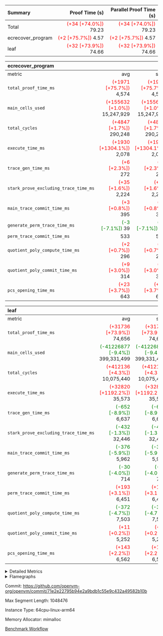 | Summary | Proof Time (s) | Parallel Proof Time (s) |
|:---|---:|---:|
| Total | <span style='color: red'>(+34 [+74.0%])</span> 79.23 | <span style='color: red'>(+34 [+74.0%])</span> 79.23 |
| ecrecover_program | <span style='color: red'>(+2 [+75.7%])</span> 4.57 | <span style='color: red'>(+2 [+75.7%])</span> 4.57 |
| leaf | <span style='color: red'>(+32 [+73.9%])</span> 74.66 | <span style='color: red'>(+32 [+73.9%])</span> 74.66 |


| ecrecover_program |||||
|:---|---:|---:|---:|---:|
|metric|avg|sum|max|min|
| `total_proof_time_ms ` | <span style='color: red'>(+1971 [+75.7%])</span> 4,574 | <span style='color: red'>(+1971 [+75.7%])</span> 4,574 | <span style='color: red'>(+1971 [+75.7%])</span> 4,574 | <span style='color: red'>(+1971 [+75.7%])</span> 4,574 |
| `main_cells_used     ` | <span style='color: red'>(+155632 [+1.0%])</span> 15,247,929 | <span style='color: red'>(+155632 [+1.0%])</span> 15,247,929 | <span style='color: red'>(+155632 [+1.0%])</span> 15,247,929 | <span style='color: red'>(+155632 [+1.0%])</span> 15,247,929 |
| `total_cycles        ` | <span style='color: red'>(+4847 [+1.7%])</span> 290,248 | <span style='color: red'>(+4847 [+1.7%])</span> 290,248 | <span style='color: red'>(+4847 [+1.7%])</span> 290,248 | <span style='color: red'>(+4847 [+1.7%])</span> 290,248 |
| `execute_time_ms     ` | <span style='color: red'>(+1930 [+1304.1%])</span> 2,078 | <span style='color: red'>(+1930 [+1304.1%])</span> 2,078 | <span style='color: red'>(+1930 [+1304.1%])</span> 2,078 | <span style='color: red'>(+1930 [+1304.1%])</span> 2,078 |
| `trace_gen_time_ms   ` | <span style='color: red'>(+6 [+2.3%])</span> 272 | <span style='color: red'>(+6 [+2.3%])</span> 272 | <span style='color: red'>(+6 [+2.3%])</span> 272 | <span style='color: red'>(+6 [+2.3%])</span> 272 |
| `stark_prove_excluding_trace_time_ms` | <span style='color: red'>(+35 [+1.6%])</span> 2,224 | <span style='color: red'>(+35 [+1.6%])</span> 2,224 | <span style='color: red'>(+35 [+1.6%])</span> 2,224 | <span style='color: red'>(+35 [+1.6%])</span> 2,224 |
| `main_trace_commit_time_ms` | <span style='color: red'>(+3 [+0.8%])</span> 395 | <span style='color: red'>(+3 [+0.8%])</span> 395 | <span style='color: red'>(+3 [+0.8%])</span> 395 | <span style='color: red'>(+3 [+0.8%])</span> 395 |
| `generate_perm_trace_time_ms` | <span style='color: green'>(-3 [-7.1%])</span> 39 | <span style='color: green'>(-3 [-7.1%])</span> 39 | <span style='color: green'>(-3 [-7.1%])</span> 39 | <span style='color: green'>(-3 [-7.1%])</span> 39 |
| `perm_trace_commit_time_ms` |  533 |  533 |  533 |  533 |
| `quotient_poly_compute_time_ms` | <span style='color: red'>(+2 [+0.7%])</span> 296 | <span style='color: red'>(+2 [+0.7%])</span> 296 | <span style='color: red'>(+2 [+0.7%])</span> 296 | <span style='color: red'>(+2 [+0.7%])</span> 296 |
| `quotient_poly_commit_time_ms` | <span style='color: red'>(+9 [+3.0%])</span> 314 | <span style='color: red'>(+9 [+3.0%])</span> 314 | <span style='color: red'>(+9 [+3.0%])</span> 314 | <span style='color: red'>(+9 [+3.0%])</span> 314 |
| `pcs_opening_time_ms ` | <span style='color: red'>(+23 [+3.7%])</span> 643 | <span style='color: red'>(+23 [+3.7%])</span> 643 | <span style='color: red'>(+23 [+3.7%])</span> 643 | <span style='color: red'>(+23 [+3.7%])</span> 643 |

| leaf |||||
|:---|---:|---:|---:|---:|
|metric|avg|sum|max|min|
| `total_proof_time_ms ` | <span style='color: red'>(+31736 [+73.9%])</span> 74,656 | <span style='color: red'>(+31736 [+73.9%])</span> 74,656 | <span style='color: red'>(+31736 [+73.9%])</span> 74,656 | <span style='color: red'>(+31736 [+73.9%])</span> 74,656 |
| `main_cells_used     ` | <span style='color: green'>(-41226877 [-9.4%])</span> 399,331,499 | <span style='color: green'>(-41226877 [-9.4%])</span> 399,331,499 | <span style='color: green'>(-41226877 [-9.4%])</span> 399,331,499 | <span style='color: green'>(-41226877 [-9.4%])</span> 399,331,499 |
| `total_cycles        ` | <span style='color: red'>(+412136 [+4.3%])</span> 10,075,440 | <span style='color: red'>(+412136 [+4.3%])</span> 10,075,440 | <span style='color: red'>(+412136 [+4.3%])</span> 10,075,440 | <span style='color: red'>(+412136 [+4.3%])</span> 10,075,440 |
| `execute_time_ms     ` | <span style='color: red'>(+32820 [+1192.2%])</span> 35,573 | <span style='color: red'>(+32820 [+1192.2%])</span> 35,573 | <span style='color: red'>(+32820 [+1192.2%])</span> 35,573 | <span style='color: red'>(+32820 [+1192.2%])</span> 35,573 |
| `trace_gen_time_ms   ` | <span style='color: green'>(-652 [-8.9%])</span> 6,637 | <span style='color: green'>(-652 [-8.9%])</span> 6,637 | <span style='color: green'>(-652 [-8.9%])</span> 6,637 | <span style='color: green'>(-652 [-8.9%])</span> 6,637 |
| `stark_prove_excluding_trace_time_ms` | <span style='color: green'>(-432 [-1.3%])</span> 32,446 | <span style='color: green'>(-432 [-1.3%])</span> 32,446 | <span style='color: green'>(-432 [-1.3%])</span> 32,446 | <span style='color: green'>(-432 [-1.3%])</span> 32,446 |
| `main_trace_commit_time_ms` | <span style='color: green'>(-376 [-5.9%])</span> 5,962 | <span style='color: green'>(-376 [-5.9%])</span> 5,962 | <span style='color: green'>(-376 [-5.9%])</span> 5,962 | <span style='color: green'>(-376 [-5.9%])</span> 5,962 |
| `generate_perm_trace_time_ms` | <span style='color: green'>(-30 [-4.0%])</span> 714 | <span style='color: green'>(-30 [-4.0%])</span> 714 | <span style='color: green'>(-30 [-4.0%])</span> 714 | <span style='color: green'>(-30 [-4.0%])</span> 714 |
| `perm_trace_commit_time_ms` | <span style='color: red'>(+193 [+3.1%])</span> 6,451 | <span style='color: red'>(+193 [+3.1%])</span> 6,451 | <span style='color: red'>(+193 [+3.1%])</span> 6,451 | <span style='color: red'>(+193 [+3.1%])</span> 6,451 |
| `quotient_poly_compute_time_ms` | <span style='color: green'>(-372 [-4.7%])</span> 7,503 | <span style='color: green'>(-372 [-4.7%])</span> 7,503 | <span style='color: green'>(-372 [-4.7%])</span> 7,503 | <span style='color: green'>(-372 [-4.7%])</span> 7,503 |
| `quotient_poly_commit_time_ms` | <span style='color: red'>(+11 [+0.2%])</span> 5,252 | <span style='color: red'>(+11 [+0.2%])</span> 5,252 | <span style='color: red'>(+11 [+0.2%])</span> 5,252 | <span style='color: red'>(+11 [+0.2%])</span> 5,252 |
| `pcs_opening_time_ms ` | <span style='color: red'>(+143 [+2.2%])</span> 6,562 | <span style='color: red'>(+143 [+2.2%])</span> 6,562 | <span style='color: red'>(+143 [+2.2%])</span> 6,562 | <span style='color: red'>(+143 [+2.2%])</span> 6,562 |



<details>
<summary>Detailed Metrics</summary>

| group | num_segments | keygen_time_ms | commit_exe_time_ms |
| --- | --- | --- | --- |
| ecrecover_program | 1 | 1,155 | 12 | 

| group | air_name | quotient_deg | interactions | constraints |
| --- | --- | --- | --- | --- |
| ecrecover_program | AccessAdapterAir<16> | 2 | 5 | 14 | 
| ecrecover_program | AccessAdapterAir<2> | 2 | 5 | 14 | 
| ecrecover_program | AccessAdapterAir<32> | 2 | 5 | 14 | 
| ecrecover_program | AccessAdapterAir<4> | 2 | 5 | 14 | 
| ecrecover_program | AccessAdapterAir<64> | 2 | 5 | 14 | 
| ecrecover_program | AccessAdapterAir<8> | 2 | 5 | 14 | 
| ecrecover_program | BitwiseOperationLookupAir<8> | 2 | 2 | 4 | 
| ecrecover_program | KeccakVmAir | 2 | 321 | 4,571 | 
| ecrecover_program | MemoryMerkleAir<8> | 2 | 4 | 40 | 
| ecrecover_program | PersistentBoundaryAir<8> | 2 | 3 | 6 | 
| ecrecover_program | PhantomAir | 2 | 3 | 5 | 
| ecrecover_program | Poseidon2PeripheryAir<BabyBearParameters>, 1> | 2 | 1 | 286 | 
| ecrecover_program | ProgramAir | 1 | 1 | 4 | 
| ecrecover_program | RangeTupleCheckerAir<2> | 1 | 1 | 4 | 
| ecrecover_program | VariableRangeCheckerAir | 1 | 1 | 4 | 
| ecrecover_program | VmAirWrapper<Rv32BaseAluAdapterAir, BaseAluCoreAir<4, 8> | 2 | 19 | 43 | 
| ecrecover_program | VmAirWrapper<Rv32BaseAluAdapterAir, LessThanCoreAir<4, 8> | 2 | 17 | 39 | 
| ecrecover_program | VmAirWrapper<Rv32BaseAluAdapterAir, ShiftCoreAir<4, 8> | 2 | 23 | 90 | 
| ecrecover_program | VmAirWrapper<Rv32BranchAdapterAir, BranchEqualCoreAir<4> | 2 | 11 | 25 | 
| ecrecover_program | VmAirWrapper<Rv32BranchAdapterAir, BranchLessThanCoreAir<4, 8> | 2 | 13 | 41 | 
| ecrecover_program | VmAirWrapper<Rv32CondRdWriteAdapterAir, Rv32JalLuiCoreAir> | 2 | 10 | 22 | 
| ecrecover_program | VmAirWrapper<Rv32HintStoreAdapterAir, Rv32HintStoreCoreAir> | 2 | 15 | 17 | 
| ecrecover_program | VmAirWrapper<Rv32IsEqualModAdapterAir<2, 1, 32, 32>, ModularIsEqualCoreAir<32, 4, 8> | 2 | 25 | 223 | 
| ecrecover_program | VmAirWrapper<Rv32JalrAdapterAir, Rv32JalrCoreAir> | 2 | 16 | 20 | 
| ecrecover_program | VmAirWrapper<Rv32LoadStoreAdapterAir, LoadSignExtendCoreAir<4, 8> | 2 | 18 | 33 | 
| ecrecover_program | VmAirWrapper<Rv32LoadStoreAdapterAir, LoadStoreCoreAir<4> | 2 | 17 | 38 | 
| ecrecover_program | VmAirWrapper<Rv32MultAdapterAir, DivRemCoreAir<4, 8> | 2 | 25 | 88 | 
| ecrecover_program | VmAirWrapper<Rv32MultAdapterAir, MulHCoreAir<4, 8> | 2 | 24 | 38 | 
| ecrecover_program | VmAirWrapper<Rv32MultAdapterAir, MultiplicationCoreAir<4, 8> | 2 | 19 | 26 | 
| ecrecover_program | VmAirWrapper<Rv32RdWriteAdapterAir, Rv32AuipcCoreAir> | 2 | 11 | 15 | 
| ecrecover_program | VmAirWrapper<Rv32VecHeapAdapterAir<1, 2, 2, 32, 32>, EcDoubleCoreAir> | 2 | 411 | 513 | 
| ecrecover_program | VmAirWrapper<Rv32VecHeapAdapterAir<2, 1, 1, 32, 32>, ModularAddSubCoreAir> | 2 | 94 | 126 | 
| ecrecover_program | VmAirWrapper<Rv32VecHeapAdapterAir<2, 1, 1, 32, 32>, ModularMulDivCoreAir> | 2 | 156 | 188 | 
| ecrecover_program | VmAirWrapper<Rv32VecHeapAdapterAir<2, 2, 2, 32, 32>, FieldExpressionCoreAir> | 2 | 422 | 456 | 
| ecrecover_program | VmConnectorAir | 2 | 3 | 9 | 
| leaf | AccessAdapterAir<2> | 4 | 5 | 12 | 
| leaf | AccessAdapterAir<4> | 4 | 5 | 12 | 
| leaf | AccessAdapterAir<8> | 4 | 5 | 12 | 
| leaf | FriReducedOpeningAir | 4 | 35 | 59 | 
| leaf | NativePoseidon2Air<BabyBearParameters>, 1> | 4 | 31 | 302 | 
| leaf | PhantomAir | 4 | 3 | 4 | 
| leaf | ProgramAir | 1 | 1 | 4 | 
| leaf | VariableRangeCheckerAir | 1 | 1 | 4 | 
| leaf | VmAirWrapper<BranchNativeAdapterAir, BranchEqualCoreAir<1> | 2 | 11 | 23 | 
| leaf | VmAirWrapper<JalNativeAdapterAir, JalCoreAir> | 4 | 7 | 6 | 
| leaf | VmAirWrapper<NativeAdapterAir<2, 0>, PublicValuesCoreAir> | 4 | 11 | 23 | 
| leaf | VmAirWrapper<NativeAdapterAir<2, 1>, FieldArithmeticCoreAir> | 4 | 15 | 23 | 
| leaf | VmAirWrapper<NativeLoadStoreAdapterAir<1>, NativeLoadStoreCoreAir<1> | 4 | 15 | 24 | 
| leaf | VmAirWrapper<NativeVectorizedAdapterAir<4>, FieldExtensionCoreAir> | 4 | 15 | 23 | 
| leaf | VmConnectorAir | 4 | 3 | 8 | 
| leaf | VolatileBoundaryAir | 4 | 4 | 16 | 

| group | air_name | dsl_ir | idx | opcode | cells_used |
| --- | --- | --- | --- | --- | --- |
| leaf | <BranchNativeAdapterAir,BranchEqualCoreAir<1>> | AssertEqE | 0 | BNE | 7,268 | 
| leaf | <BranchNativeAdapterAir,BranchEqualCoreAir<1>> | AssertEqEI | 0 | BNE | 92 | 
| leaf | <BranchNativeAdapterAir,BranchEqualCoreAir<1>> | AssertEqF | 0 | BNE | 240,488 | 
| leaf | <BranchNativeAdapterAir,BranchEqualCoreAir<1>> | AssertEqV | 0 | BNE | 28,014 | 
| leaf | <BranchNativeAdapterAir,BranchEqualCoreAir<1>> | AssertEqVI | 0 | BNE | 9,844 | 
| leaf | <BranchNativeAdapterAir,BranchEqualCoreAir<1>> | AssertNeVI | 0 | BEQ | 23 | 
| leaf | <BranchNativeAdapterAir,BranchEqualCoreAir<1>> | For | 0 | BNE | 14,487,332 | 
| leaf | <BranchNativeAdapterAir,BranchEqualCoreAir<1>> | IfEq | 0 | BNE | 12,962,984 | 
| leaf | <BranchNativeAdapterAir,BranchEqualCoreAir<1>> | IfEqI | 0 | BNE | 2,492,372 | 
| leaf | <BranchNativeAdapterAir,BranchEqualCoreAir<1>> | IfNe | 0 | BEQ | 398,291 | 
| leaf | <BranchNativeAdapterAir,BranchEqualCoreAir<1>> | IfNeI | 0 | BEQ | 22,632 | 
| leaf | <BranchNativeAdapterAir,BranchEqualCoreAir<1>> | ZipFor | 0 | BNE | 20,051,285 | 
| leaf | <JalNativeAdapterAir,JalCoreAir> |  | 0 | JAL | 10 | 
| leaf | <JalNativeAdapterAir,JalCoreAir> | For | 0 | JAL | 185,020 | 
| leaf | <JalNativeAdapterAir,JalCoreAir> | IfEqI | 0 | JAL | 473,050 | 
| leaf | <JalNativeAdapterAir,JalCoreAir> | IfNe | 0 | JAL | 30 | 
| leaf | <JalNativeAdapterAir,JalCoreAir> | ZipFor | 0 | JAL | 380,700 | 
| leaf | <NativeAdapterAir<2, 0>,PublicValuesCoreAir> | Publish | 0 | PUBLISH | 828 | 
| leaf | <NativeAdapterAir<2, 1>,FieldArithmeticCoreAir> | AddEFI | 0 | ADD | 239,640 | 
| leaf | <NativeAdapterAir<2, 1>,FieldArithmeticCoreAir> | AddEI | 0 | ADD | 5,539,200 | 
| leaf | <NativeAdapterAir<2, 1>,FieldArithmeticCoreAir> | AddF | 0 | ADD | 39,990 | 
| leaf | <NativeAdapterAir<2, 1>,FieldArithmeticCoreAir> | AddFI | 0 | ADD | 2,556,330 | 
| leaf | <NativeAdapterAir<2, 1>,FieldArithmeticCoreAir> | AddV | 0 | ADD | 2,742,840 | 
| leaf | <NativeAdapterAir<2, 1>,FieldArithmeticCoreAir> | AddVI | 0 | ADD | 24,844,320 | 
| leaf | <NativeAdapterAir<2, 1>,FieldArithmeticCoreAir> | Alloc | 0 | ADD | 1,861,230 | 
| leaf | <NativeAdapterAir<2, 1>,FieldArithmeticCoreAir> | Alloc | 0 | MUL | 1,101,030 | 
| leaf | <NativeAdapterAir<2, 1>,FieldArithmeticCoreAir> | CastFV | 0 | ADD | 30 | 
| leaf | <NativeAdapterAir<2, 1>,FieldArithmeticCoreAir> | DivFIN | 0 | DIV | 7,410 | 
| leaf | <NativeAdapterAir<2, 1>,FieldArithmeticCoreAir> | For | 0 | ADD | 18,341,460 | 
| leaf | <NativeAdapterAir<2, 1>,FieldArithmeticCoreAir> | LoadE | 0 | ADD | 497,700 | 
| leaf | <NativeAdapterAir<2, 1>,FieldArithmeticCoreAir> | LoadE | 0 | MUL | 497,700 | 
| leaf | <NativeAdapterAir<2, 1>,FieldArithmeticCoreAir> | LoadF | 0 | ADD | 615,960 | 
| leaf | <NativeAdapterAir<2, 1>,FieldArithmeticCoreAir> | LoadF | 0 | MUL | 416,010 | 
| leaf | <NativeAdapterAir<2, 1>,FieldArithmeticCoreAir> | LoadHeapPtr | 0 | ADD | 30 | 
| leaf | <NativeAdapterAir<2, 1>,FieldArithmeticCoreAir> | LoadV | 0 | ADD | 2,230,830 | 
| leaf | <NativeAdapterAir<2, 1>,FieldArithmeticCoreAir> | LoadV | 0 | MUL | 1,913,820 | 
| leaf | <NativeAdapterAir<2, 1>,FieldArithmeticCoreAir> | MulEF | 0 | MUL | 120,960 | 
| leaf | <NativeAdapterAir<2, 1>,FieldArithmeticCoreAir> | MulEFI | 0 | MUL | 1,359,120 | 
| leaf | <NativeAdapterAir<2, 1>,FieldArithmeticCoreAir> | MulF | 0 | MUL | 4,939,350 | 
| leaf | <NativeAdapterAir<2, 1>,FieldArithmeticCoreAir> | MulFI | 0 | MUL | 41,100 | 
| leaf | <NativeAdapterAir<2, 1>,FieldArithmeticCoreAir> | MulVI | 0 | MUL | 1,418,100 | 
| leaf | <NativeAdapterAir<2, 1>,FieldArithmeticCoreAir> | NegE | 0 | MUL | 19,920 | 
| leaf | <NativeAdapterAir<2, 1>,FieldArithmeticCoreAir> | StoreE | 0 | ADD | 401,940 | 
| leaf | <NativeAdapterAir<2, 1>,FieldArithmeticCoreAir> | StoreE | 0 | MUL | 401,940 | 
| leaf | <NativeAdapterAir<2, 1>,FieldArithmeticCoreAir> | StoreF | 0 | ADD | 235,260 | 
| leaf | <NativeAdapterAir<2, 1>,FieldArithmeticCoreAir> | StoreF | 0 | MUL | 30,120 | 
| leaf | <NativeAdapterAir<2, 1>,FieldArithmeticCoreAir> | StoreHeapPtr | 0 | ADD | 30 | 
| leaf | <NativeAdapterAir<2, 1>,FieldArithmeticCoreAir> | StoreV | 0 | ADD | 1,067,670 | 
| leaf | <NativeAdapterAir<2, 1>,FieldArithmeticCoreAir> | StoreV | 0 | MUL | 861,270 | 
| leaf | <NativeAdapterAir<2, 1>,FieldArithmeticCoreAir> | SubEF | 0 | SUB | 291,360 | 
| leaf | <NativeAdapterAir<2, 1>,FieldArithmeticCoreAir> | SubEFI | 0 | ADD | 357,600 | 
| leaf | <NativeAdapterAir<2, 1>,FieldArithmeticCoreAir> | SubEI | 0 | ADD | 25,200 | 
| leaf | <NativeAdapterAir<2, 1>,FieldArithmeticCoreAir> | SubFI | 0 | SUB | 39,990 | 
| leaf | <NativeAdapterAir<2, 1>,FieldArithmeticCoreAir> | SubV | 0 | SUB | 643,710 | 
| leaf | <NativeAdapterAir<2, 1>,FieldArithmeticCoreAir> | SubVI | 0 | SUB | 29,130 | 
| leaf | <NativeAdapterAir<2, 1>,FieldArithmeticCoreAir> | SubVIN | 0 | SUB | 23,940 | 
| leaf | <NativeAdapterAir<2, 1>,FieldArithmeticCoreAir> | UnsafeCastVF | 0 | ADD | 1,110 | 
| leaf | <NativeAdapterAir<2, 1>,FieldArithmeticCoreAir> | ZipFor | 0 | ADD | 27,663,360 | 
| leaf | <NativeLoadStoreAdapterAir<1>,NativeLoadStoreCoreAir<1>> |  | 0 | STOREW | 31 | 
| leaf | <NativeLoadStoreAdapterAir<1>,NativeLoadStoreCoreAir<1>> | AddEFFI | 0 | LOADW | 6,386 | 
| leaf | <NativeLoadStoreAdapterAir<1>,NativeLoadStoreCoreAir<1>> | AddEFFI | 0 | STOREW | 19,158 | 
| leaf | <NativeLoadStoreAdapterAir<1>,NativeLoadStoreCoreAir<1>> | Alloc | 0 | LOADW | 1,923,271 | 
| leaf | <NativeLoadStoreAdapterAir<1>,NativeLoadStoreCoreAir<1>> | DivEIN | 0 | STOREW | 13,020 | 
| leaf | <NativeLoadStoreAdapterAir<1>,NativeLoadStoreCoreAir<1>> | For | 0 | LOADW | 472,502 | 
| leaf | <NativeLoadStoreAdapterAir<1>,NativeLoadStoreCoreAir<1>> | For | 0 | STOREW | 101,060 | 
| leaf | <NativeLoadStoreAdapterAir<1>,NativeLoadStoreCoreAir<1>> | ImmE | 0 | STOREW | 948,724 | 
| leaf | <NativeLoadStoreAdapterAir<1>,NativeLoadStoreCoreAir<1>> | ImmF | 0 | STOREW | 1,866,665 | 
| leaf | <NativeLoadStoreAdapterAir<1>,NativeLoadStoreCoreAir<1>> | ImmV | 0 | STOREW | 648,241 | 
| leaf | <NativeLoadStoreAdapterAir<1>,NativeLoadStoreCoreAir<1>> | LoadE | 0 | LOADW | 6,505,164 | 
| leaf | <NativeLoadStoreAdapterAir<1>,NativeLoadStoreCoreAir<1>> | LoadF | 0 | LOADW | 17,515,000 | 
| leaf | <NativeLoadStoreAdapterAir<1>,NativeLoadStoreCoreAir<1>> | LoadV | 0 | LOADW | 11,922,321 | 
| leaf | <NativeLoadStoreAdapterAir<1>,NativeLoadStoreCoreAir<1>> | MulEI | 0 | STOREW | 1,339,820 | 
| leaf | <NativeLoadStoreAdapterAir<1>,NativeLoadStoreCoreAir<1>> | StoreE | 0 | STOREW | 2,506,412 | 
| leaf | <NativeLoadStoreAdapterAir<1>,NativeLoadStoreCoreAir<1>> | StoreF | 0 | STOREW | 17,313,903 | 
| leaf | <NativeLoadStoreAdapterAir<1>,NativeLoadStoreCoreAir<1>> | StoreHintWord | 0 | SHINTW | 23,235,988 | 
| leaf | <NativeLoadStoreAdapterAir<1>,NativeLoadStoreCoreAir<1>> | StoreV | 0 | STOREW | 2,624,522 | 
| leaf | <NativeLoadStoreAdapterAir<1>,NativeLoadStoreCoreAir<1>> | SubEF | 0 | LOADW | 903,216 | 
| leaf | <NativeLoadStoreAdapterAir<1>,NativeLoadStoreCoreAir<1>> | ZipFor | 0 | LOADW | 1,523,929 | 
| leaf | <NativeVectorizedAdapterAir<4>,FieldExtensionCoreAir> | AddE | 0 | FE4ADD | 3,681,480 | 
| leaf | <NativeVectorizedAdapterAir<4>,FieldExtensionCoreAir> | DivE | 0 | BBE4DIV | 419,600 | 
| leaf | <NativeVectorizedAdapterAir<4>,FieldExtensionCoreAir> | DivEIN | 0 | BBE4DIV | 4,200 | 
| leaf | <NativeVectorizedAdapterAir<4>,FieldExtensionCoreAir> | MulE | 0 | BBE4MUL | 2,385,880 | 
| leaf | <NativeVectorizedAdapterAir<4>,FieldExtensionCoreAir> | MulEI | 0 | BBE4MUL | 432,200 | 
| leaf | <NativeVectorizedAdapterAir<4>,FieldExtensionCoreAir> | SubE | 0 | FE4SUB | 813,960 | 
| leaf | Arc<BabyBearParameters>, 1> | Poseidon2CompressBabyBear | 0 | COMP_POS2 | 5,879,460 | 
| leaf | Arc<BabyBearParameters>, 1> | Poseidon2PermuteBabyBear | 0 | PERM_POS2 | 22,500,984 | 
| leaf | FriReducedOpeningAir | FriReducedOpening | 0 | FRI_REDUCED_OPENING | 63,705,600 | 
| leaf | PhantomAir | CT-ExtractPublicValuesCommit | 0 | PHANTOM | 12 | 
| leaf | PhantomAir | CT-InitializePcsConst | 0 | PHANTOM | 12 | 
| leaf | PhantomAir | CT-ReadProofsFromInput | 0 | PHANTOM | 12 | 
| leaf | PhantomAir | CT-VerifyProofs | 0 | PHANTOM | 12 | 
| leaf | PhantomAir | CT-compute-reduced-opening | 0 | PHANTOM | 4,032 | 
| leaf | PhantomAir | CT-exp-reverse-bits-len | 0 | PHANTOM | 75,600 | 
| leaf | PhantomAir | CT-poseidon2-hash | 0 | PHANTOM | 29,736 | 
| leaf | PhantomAir | CT-poseidon2-hash-ext | 0 | PHANTOM | 9,576 | 
| leaf | PhantomAir | CT-poseidon2-hash-setup | 0 | PHANTOM | 6,043,968 | 
| leaf | PhantomAir | CT-single-reduced-opening-eval | 0 | PHANTOM | 115,416 | 
| leaf | PhantomAir | CT-stage-c-build-rounds | 0 | PHANTOM | 12 | 
| leaf | PhantomAir | CT-stage-d-verifier-verify | 0 | PHANTOM | 12 | 
| leaf | PhantomAir | CT-stage-d-verify-pcs | 0 | PHANTOM | 12 | 
| leaf | PhantomAir | CT-stage-e-verify-constraints | 0 | PHANTOM | 12 | 
| leaf | PhantomAir | CT-verify-batch | 0 | PHANTOM | 4,032 | 
| leaf | PhantomAir | CT-verify-batch-ext | 0 | PHANTOM | 9,576 | 
| leaf | PhantomAir | CT-verify-batch-reduce-fast | 0 | PHANTOM | 39,312 | 
| leaf | PhantomAir | CT-verify-batch-reduce-fast-setup | 0 | PHANTOM | 39,312 | 
| leaf | PhantomAir | CT-verify-query | 0 | PHANTOM | 504 | 
| leaf | PhantomAir | HintBitsF | 0 | PHANTOM | 258 | 
| leaf | PhantomAir | HintInputVec | 0 | PHANTOM | 152,040 | 

| group | air_name | dsl_ir | opcode | segment | cells_used |
| --- | --- | --- | --- | --- | --- |
| ecrecover_program | <Rv32BaseAluAdapterAir,BaseAluCoreAir<4, 8>> |  | ADD | 0 | 2,645,532 | 
| ecrecover_program | <Rv32BaseAluAdapterAir,BaseAluCoreAir<4, 8>> |  | AND | 0 | 559,512 | 
| ecrecover_program | <Rv32BaseAluAdapterAir,BaseAluCoreAir<4, 8>> |  | OR | 0 | 250,740 | 
| ecrecover_program | <Rv32BaseAluAdapterAir,BaseAluCoreAir<4, 8>> |  | SUB | 0 | 318,600 | 
| ecrecover_program | <Rv32BaseAluAdapterAir,BaseAluCoreAir<4, 8>> |  | XOR | 0 | 900 | 
| ecrecover_program | <Rv32BaseAluAdapterAir,LessThanCoreAir<4, 8>> |  | SLTU | 0 | 74,407 | 
| ecrecover_program | <Rv32BaseAluAdapterAir,ShiftCoreAir<4, 8>> |  | SLL | 0 | 228,536 | 
| ecrecover_program | <Rv32BaseAluAdapterAir,ShiftCoreAir<4, 8>> |  | SRL | 0 | 238,023 | 
| ecrecover_program | <Rv32BranchAdapterAir,BranchEqualCoreAir<4>> |  | BEQ | 0 | 275,912 | 
| ecrecover_program | <Rv32BranchAdapterAir,BranchEqualCoreAir<4>> |  | BNE | 0 | 124,202 | 
| ecrecover_program | <Rv32BranchAdapterAir,BranchLessThanCoreAir<4, 8>> |  | BGEU | 0 | 29,600 | 
| ecrecover_program | <Rv32BranchAdapterAir,BranchLessThanCoreAir<4, 8>> |  | BLT | 0 | 384 | 
| ecrecover_program | <Rv32BranchAdapterAir,BranchLessThanCoreAir<4, 8>> |  | BLTU | 0 | 719,648 | 
| ecrecover_program | <Rv32CondRdWriteAdapterAir,Rv32JalLuiCoreAir> |  | JAL | 0 | 22,734 | 
| ecrecover_program | <Rv32CondRdWriteAdapterAir,Rv32JalLuiCoreAir> |  | LUI | 0 | 50,292 | 
| ecrecover_program | <Rv32HintStoreAdapterAir,Rv32HintStoreCoreAir> |  | HINT_STOREW | 0 | 5,564 | 
| ecrecover_program | <Rv32IsEqualModAdapterAir<2, 1, 32, 32>,ModularIsEqualCoreAir<32, 4, 8>> |  | IS_EQ | 0 | 531,698 | 
| ecrecover_program | <Rv32IsEqualModAdapterAir<2, 1, 32, 32>,ModularIsEqualCoreAir<32, 4, 8>> |  | SETUP_ISEQ | 0 | 332 | 
| ecrecover_program | <Rv32JalrAdapterAir,Rv32JalrCoreAir> |  | JALR | 0 | 186,060 | 
| ecrecover_program | <Rv32LoadStoreAdapterAir,LoadSignExtendCoreAir<4, 8>> |  | LOADB | 0 | 132,300 | 
| ecrecover_program | <Rv32LoadStoreAdapterAir,LoadStoreCoreAir<4>> |  | LOADBU | 0 | 98,000 | 
| ecrecover_program | <Rv32LoadStoreAdapterAir,LoadStoreCoreAir<4>> |  | LOADW | 0 | 553,840 | 
| ecrecover_program | <Rv32LoadStoreAdapterAir,LoadStoreCoreAir<4>> |  | STOREB | 0 | 1,037,520 | 
| ecrecover_program | <Rv32LoadStoreAdapterAir,LoadStoreCoreAir<4>> |  | STOREW | 0 | 2,702,880 | 
| ecrecover_program | <Rv32MultAdapterAir,DivRemCoreAir<4, 8>> |  | DIVU | 0 | 285 | 
| ecrecover_program | <Rv32MultAdapterAir,MulHCoreAir<4, 8>> |  | MULHU | 0 | 195 | 
| ecrecover_program | <Rv32MultAdapterAir,MultiplicationCoreAir<4, 8>> |  | MUL | 0 | 79,329 | 
| ecrecover_program | <Rv32RdWriteAdapterAir,Rv32AuipcCoreAir> |  | AUIPC | 0 | 71,022 | 
| ecrecover_program | <Rv32VecHeapAdapterAir<1, 2, 2, 32, 32>,EcDoubleCoreAir> |  | EcDouble | 0 | 690,153 | 
| ecrecover_program | <Rv32VecHeapAdapterAir<2, 1, 1, 32, 32>,ModularAddSubCoreAir> |  | ModularAddSub | 0 | 2,388 | 
| ecrecover_program | <Rv32VecHeapAdapterAir<2, 1, 1, 32, 32>,ModularMulDivCoreAir> |  | ModularMulDiv | 0 | 8,352 | 
| ecrecover_program | <Rv32VecHeapAdapterAir<2, 2, 2, 32, 32>,FieldExpressionCoreAir> |  | EcAddNe | 0 | 449,394 | 
| ecrecover_program | KeccakVmAir |  | KECCAK256 | 0 | 379,680 | 
| ecrecover_program | PhantomAir |  | PHANTOM | 0 | 270 | 

| group | air_name | idx | rows | prep_cols | perm_cols | main_cols | cells |
| --- | --- | --- | --- | --- | --- | --- | --- |
| leaf | AccessAdapterAir<2> | 0 | 2,097,152 |  | 16 | 11 | 56,623,104 | 
| leaf | AccessAdapterAir<4> | 0 | 1,048,576 |  | 16 | 13 | 30,408,704 | 
| leaf | AccessAdapterAir<8> | 0 | 262,144 |  | 16 | 17 | 8,650,752 | 
| leaf | FriReducedOpeningAir | 0 | 1,048,576 |  | 76 | 64 | 146,800,640 | 
| leaf | NativePoseidon2Air<BabyBearParameters>, 1> | 0 | 131,072 |  | 36 | 348 | 50,331,648 | 
| leaf | PhantomAir | 0 | 2,097,152 |  | 8 | 6 | 29,360,128 | 
| leaf | ProgramAir | 0 | 1,048,576 |  | 8 | 10 | 18,874,368 | 
| leaf | VariableRangeCheckerAir | 0 | 262,144 | 2 | 8 | 1 | 2,359,296 | 
| leaf | VmAirWrapper<BranchNativeAdapterAir, BranchEqualCoreAir<1> | 0 | 4,194,304 |  | 28 | 23 | 213,909,504 | 
| leaf | VmAirWrapper<JalNativeAdapterAir, JalCoreAir> | 0 | 131,072 |  | 12 | 10 | 2,883,584 | 
| leaf | VmAirWrapper<NativeAdapterAir<2, 0>, PublicValuesCoreAir> | 0 | 64 |  | 16 | 23 | 2,496 | 
| leaf | VmAirWrapper<NativeAdapterAir<2, 1>, FieldArithmeticCoreAir> | 0 | 4,194,304 |  | 20 | 30 | 209,715,200 | 
| leaf | VmAirWrapper<NativeLoadStoreAdapterAir<1>, NativeLoadStoreCoreAir<1> | 0 | 4,194,304 |  | 20 | 31 | 213,909,504 | 
| leaf | VmAirWrapper<NativeVectorizedAdapterAir<4>, FieldExtensionCoreAir> | 0 | 262,144 |  | 20 | 40 | 15,728,640 | 
| leaf | VmConnectorAir | 0 | 2 | 1 | 8 | 4 | 24 | 
| leaf | VolatileBoundaryAir | 0 | 2,097,152 |  | 8 | 11 | 39,845,888 | 

| group | air_name | segment | rows | prep_cols | perm_cols | main_cols | cells |
| --- | --- | --- | --- | --- | --- | --- | --- |
| ecrecover_program | AccessAdapterAir<16> | 0 | 16,384 |  | 24 | 25 | 802,816 | 
| ecrecover_program | AccessAdapterAir<2> | 0 | 256 |  | 24 | 11 | 8,960 | 
| ecrecover_program | AccessAdapterAir<32> | 0 | 8,192 |  | 24 | 41 | 532,480 | 
| ecrecover_program | AccessAdapterAir<4> | 0 | 128 |  | 24 | 13 | 4,736 | 
| ecrecover_program | AccessAdapterAir<8> | 0 | 32,768 |  | 24 | 17 | 1,343,488 | 
| ecrecover_program | BitwiseOperationLookupAir<8> | 0 | 65,536 | 3 | 8 | 2 | 655,360 | 
| ecrecover_program | KeccakVmAir | 0 | 128 |  | 1,288 | 3,164 | 569,856 | 
| ecrecover_program | MemoryMerkleAir<8> | 0 | 4,096 |  | 20 | 32 | 212,992 | 
| ecrecover_program | PersistentBoundaryAir<8> | 0 | 4,096 |  | 12 | 20 | 131,072 | 
| ecrecover_program | PhantomAir | 0 | 64 |  | 12 | 6 | 1,152 | 
| ecrecover_program | Poseidon2PeripheryAir<BabyBearParameters>, 1> | 0 | 4,096 |  | 8 | 300 | 1,261,568 | 
| ecrecover_program | ProgramAir | 0 | 16,384 |  | 8 | 10 | 294,912 | 
| ecrecover_program | RangeTupleCheckerAir<2> | 0 | 524,288 | 2 | 8 | 1 | 4,718,592 | 
| ecrecover_program | VariableRangeCheckerAir | 0 | 262,144 | 2 | 8 | 1 | 2,359,296 | 
| ecrecover_program | VmAirWrapper<Rv32BaseAluAdapterAir, BaseAluCoreAir<4, 8> | 0 | 131,072 |  | 80 | 36 | 15,204,352 | 
| ecrecover_program | VmAirWrapper<Rv32BaseAluAdapterAir, LessThanCoreAir<4, 8> | 0 | 2,048 |  | 40 | 37 | 157,696 | 
| ecrecover_program | VmAirWrapper<Rv32BaseAluAdapterAir, ShiftCoreAir<4, 8> | 0 | 16,384 |  | 52 | 53 | 1,720,320 | 
| ecrecover_program | VmAirWrapper<Rv32BranchAdapterAir, BranchEqualCoreAir<4> | 0 | 16,384 |  | 48 | 26 | 1,212,416 | 
| ecrecover_program | VmAirWrapper<Rv32BranchAdapterAir, BranchLessThanCoreAir<4, 8> | 0 | 32,768 |  | 56 | 32 | 2,883,584 | 
| ecrecover_program | VmAirWrapper<Rv32CondRdWriteAdapterAir, Rv32JalLuiCoreAir> | 0 | 4,096 |  | 44 | 18 | 253,952 | 
| ecrecover_program | VmAirWrapper<Rv32HintStoreAdapterAir, Rv32HintStoreCoreAir> | 0 | 256 |  | 36 | 26 | 15,872 | 
| ecrecover_program | VmAirWrapper<Rv32IsEqualModAdapterAir<2, 1, 32, 32>, ModularIsEqualCoreAir<32, 4, 8> | 0 | 4,096 |  | 56 | 166 | 909,312 | 
| ecrecover_program | VmAirWrapper<Rv32JalrAdapterAir, Rv32JalrCoreAir> | 0 | 8,192 |  | 36 | 28 | 524,288 | 
| ecrecover_program | VmAirWrapper<Rv32LoadStoreAdapterAir, LoadSignExtendCoreAir<4, 8> | 0 | 4,096 |  | 76 | 35 | 454,656 | 
| ecrecover_program | VmAirWrapper<Rv32LoadStoreAdapterAir, LoadStoreCoreAir<4> | 0 | 131,072 |  | 72 | 40 | 14,680,064 | 
| ecrecover_program | VmAirWrapper<Rv32MultAdapterAir, DivRemCoreAir<4, 8> | 0 | 8 |  | 104 | 57 | 1,288 | 
| ecrecover_program | VmAirWrapper<Rv32MultAdapterAir, MulHCoreAir<4, 8> | 0 | 8 |  | 100 | 39 | 1,112 | 
| ecrecover_program | VmAirWrapper<Rv32MultAdapterAir, MultiplicationCoreAir<4, 8> | 0 | 4,096 |  | 80 | 31 | 454,656 | 
| ecrecover_program | VmAirWrapper<Rv32RdWriteAdapterAir, Rv32AuipcCoreAir> | 0 | 4,096 |  | 28 | 21 | 200,704 | 
| ecrecover_program | VmAirWrapper<Rv32VecHeapAdapterAir<1, 2, 2, 32, 32>, EcDoubleCoreAir> | 0 | 2,048 |  | 828 | 543 | 2,807,808 | 
| ecrecover_program | VmAirWrapper<Rv32VecHeapAdapterAir<2, 1, 1, 32, 32>, ModularAddSubCoreAir> | 0 | 16 |  | 192 | 199 | 6,256 | 
| ecrecover_program | VmAirWrapper<Rv32VecHeapAdapterAir<2, 1, 1, 32, 32>, ModularMulDivCoreAir> | 0 | 32 |  | 316 | 261 | 18,464 | 
| ecrecover_program | VmAirWrapper<Rv32VecHeapAdapterAir<2, 2, 2, 32, 32>, FieldExpressionCoreAir> | 0 | 1,024 |  | 848 | 619 | 1,502,208 | 
| ecrecover_program | VmConnectorAir | 0 | 2 | 1 | 12 | 4 | 32 | 

| group | chip_name | idx | rows_used |
| --- | --- | --- | --- |
| leaf | <BranchNativeAdapterAir,BranchEqualCoreAir<1>> | 0 | 2,204,375 | 
| leaf | <JalNativeAdapterAir,JalCoreAir> | 0 | 103,881 | 
| leaf | <NativeAdapterAir<2, 0>,PublicValuesCoreAir> | 0 | 36 | 
| leaf | <NativeAdapterAir<2, 1>,FieldArithmeticCoreAir> | 0 | 3,447,257 | 
| leaf | <NativeLoadStoreAdapterAir<1>,NativeLoadStoreCoreAir<1>> | 0 | 2,948,044 | 
| leaf | <NativeVectorizedAdapterAir<4>,FieldExtensionCoreAir> | 0 | 193,433 | 
| leaf | AccessAdapter<2> | 0 | 1,626,100 | 
| leaf | AccessAdapter<4> | 0 | 813,388 | 
| leaf | AccessAdapter<8> | 0 | 165,588 | 
| leaf | Arc<BabyBearParameters>, 1> | 0 | 81,553 | 
| leaf | Boundary | 0 | 1,300,485 | 
| leaf | FriReducedOpeningAir | 0 | 995,400 | 
| leaf | PhantomAir | 0 | 1,087,243 | 
| leaf | ProgramChip | 0 | 593,713 | 
| leaf | VariableRangeCheckerAir | 0 | 262,144 | 
| leaf | VmConnectorAir | 0 | 2 | 

| group | chip_name | segment | rows_used |
| --- | --- | --- | --- |
| ecrecover_program | <Rv32BaseAluAdapterAir,BaseAluCoreAir<4, 8>> | 0 | 104,869 | 
| ecrecover_program | <Rv32BaseAluAdapterAir,LessThanCoreAir<4, 8>> | 0 | 2,011 | 
| ecrecover_program | <Rv32BaseAluAdapterAir,ShiftCoreAir<4, 8>> | 0 | 8,803 | 
| ecrecover_program | <Rv32BranchAdapterAir,BranchEqualCoreAir<4>> | 0 | 15,389 | 
| ecrecover_program | <Rv32BranchAdapterAir,BranchLessThanCoreAir<4, 8>> | 0 | 23,426 | 
| ecrecover_program | <Rv32CondRdWriteAdapterAir,Rv32JalLuiCoreAir> | 0 | 4,057 | 
| ecrecover_program | <Rv32HintStoreAdapterAir,Rv32HintStoreCoreAir> | 0 | 214 | 
| ecrecover_program | <Rv32IsEqualModAdapterAir<2, 1, 32, 32>,ModularIsEqualCoreAir<32, 4, 8>> | 0 | 3,194 | 
| ecrecover_program | <Rv32JalrAdapterAir,Rv32JalrCoreAir> | 0 | 6,645 | 
| ecrecover_program | <Rv32LoadStoreAdapterAir,LoadSignExtendCoreAir<4, 8>> | 0 | 3,780 | 
| ecrecover_program | <Rv32LoadStoreAdapterAir,LoadStoreCoreAir<4>> | 0 | 109,806 | 
| ecrecover_program | <Rv32MultAdapterAir,DivRemCoreAir<4, 8>> | 0 | 5 | 
| ecrecover_program | <Rv32MultAdapterAir,MulHCoreAir<4, 8>> | 0 | 5 | 
| ecrecover_program | <Rv32MultAdapterAir,MultiplicationCoreAir<4, 8>> | 0 | 2,559 | 
| ecrecover_program | <Rv32RdWriteAdapterAir,Rv32AuipcCoreAir> | 0 | 3,383 | 
| ecrecover_program | <Rv32VecHeapAdapterAir<1, 2, 2, 32, 32>,EcDoubleCoreAir> | 0 | 1,271 | 
| ecrecover_program | <Rv32VecHeapAdapterAir<2, 1, 1, 32, 32>,ModularAddSubCoreAir> | 0 | 11 | 
| ecrecover_program | <Rv32VecHeapAdapterAir<2, 1, 1, 32, 32>,ModularMulDivCoreAir> | 0 | 21 | 
| ecrecover_program | <Rv32VecHeapAdapterAir<2, 2, 2, 32, 32>,FieldExpressionCoreAir> | 0 | 726 | 
| ecrecover_program | AccessAdapter<16> | 0 | 13,306 | 
| ecrecover_program | AccessAdapter<2> | 0 | 132 | 
| ecrecover_program | AccessAdapter<32> | 0 | 6,654 | 
| ecrecover_program | AccessAdapter<4> | 0 | 68 | 
| ecrecover_program | AccessAdapter<8> | 0 | 27,216 | 
| ecrecover_program | Arc<BabyBearParameters>, 1> | 0 | 2,060 | 
| ecrecover_program | BitwiseOperationLookupAir<8> | 0 | 65,536 | 
| ecrecover_program | Boundary | 0 | 2,990 | 
| ecrecover_program | KeccakVmAir | 0 | 120 | 
| ecrecover_program | Merkle | 0 | 3,288 | 
| ecrecover_program | PhantomAir | 0 | 45 | 
| ecrecover_program | ProgramChip | 0 | 8,624 | 
| ecrecover_program | RangeTupleCheckerAir<2> | 0 | 524,288 | 
| ecrecover_program | VariableRangeCheckerAir | 0 | 262,144 | 
| ecrecover_program | VmConnectorAir | 0 | 2 | 

| group | dsl_ir | idx | opcode | frequency |
| --- | --- | --- | --- | --- |
| leaf |  | 0 | JAL | 1 | 
| leaf |  | 0 | STOREW | 2 | 
| leaf | AddE | 0 | FE4ADD | 92,037 | 
| leaf | AddEFFI | 0 | LOADW | 206 | 
| leaf | AddEFFI | 0 | STOREW | 618 | 
| leaf | AddEFI | 0 | ADD | 7,988 | 
| leaf | AddEI | 0 | ADD | 184,640 | 
| leaf | AddF | 0 | ADD | 1,333 | 
| leaf | AddFI | 0 | ADD | 85,211 | 
| leaf | AddV | 0 | ADD | 91,428 | 
| leaf | AddVI | 0 | ADD | 828,144 | 
| leaf | Alloc | 0 | ADD | 62,041 | 
| leaf | Alloc | 0 | LOADW | 62,041 | 
| leaf | Alloc | 0 | MUL | 36,701 | 
| leaf | AssertEqE | 0 | BNE | 316 | 
| leaf | AssertEqEI | 0 | BNE | 4 | 
| leaf | AssertEqF | 0 | BNE | 10,456 | 
| leaf | AssertEqV | 0 | BNE | 1,218 | 
| leaf | AssertEqVI | 0 | BNE | 428 | 
| leaf | AssertNeVI | 0 | BEQ | 1 | 
| leaf | CT-ExtractPublicValuesCommit | 0 | PHANTOM | 2 | 
| leaf | CT-InitializePcsConst | 0 | PHANTOM | 2 | 
| leaf | CT-ReadProofsFromInput | 0 | PHANTOM | 2 | 
| leaf | CT-VerifyProofs | 0 | PHANTOM | 2 | 
| leaf | CT-compute-reduced-opening | 0 | PHANTOM | 672 | 
| leaf | CT-exp-reverse-bits-len | 0 | PHANTOM | 12,600 | 
| leaf | CT-poseidon2-hash | 0 | PHANTOM | 4,956 | 
| leaf | CT-poseidon2-hash-ext | 0 | PHANTOM | 1,596 | 
| leaf | CT-poseidon2-hash-setup | 0 | PHANTOM | 1,007,328 | 
| leaf | CT-single-reduced-opening-eval | 0 | PHANTOM | 19,236 | 
| leaf | CT-stage-c-build-rounds | 0 | PHANTOM | 2 | 
| leaf | CT-stage-d-verifier-verify | 0 | PHANTOM | 2 | 
| leaf | CT-stage-d-verify-pcs | 0 | PHANTOM | 2 | 
| leaf | CT-stage-e-verify-constraints | 0 | PHANTOM | 2 | 
| leaf | CT-verify-batch | 0 | PHANTOM | 672 | 
| leaf | CT-verify-batch-ext | 0 | PHANTOM | 1,596 | 
| leaf | CT-verify-batch-reduce-fast | 0 | PHANTOM | 6,552 | 
| leaf | CT-verify-batch-reduce-fast-setup | 0 | PHANTOM | 6,552 | 
| leaf | CT-verify-query | 0 | PHANTOM | 84 | 
| leaf | CastFV | 0 | ADD | 1 | 
| leaf | DivE | 0 | BBE4DIV | 10,490 | 
| leaf | DivEIN | 0 | BBE4DIV | 105 | 
| leaf | DivEIN | 0 | STOREW | 420 | 
| leaf | DivFIN | 0 | DIV | 247 | 
| leaf | For | 0 | ADD | 611,382 | 
| leaf | For | 0 | BNE | 629,884 | 
| leaf | For | 0 | JAL | 18,502 | 
| leaf | For | 0 | LOADW | 15,242 | 
| leaf | For | 0 | STOREW | 3,260 | 
| leaf | FriReducedOpening | 0 | FRI_REDUCED_OPENING | 9,618 | 
| leaf | HintBitsF | 0 | PHANTOM | 43 | 
| leaf | HintInputVec | 0 | PHANTOM | 25,340 | 
| leaf | IfEq | 0 | BNE | 563,608 | 
| leaf | IfEqI | 0 | BNE | 108,364 | 
| leaf | IfEqI | 0 | JAL | 47,305 | 
| leaf | IfNe | 0 | BEQ | 17,317 | 
| leaf | IfNe | 0 | JAL | 3 | 
| leaf | IfNeI | 0 | BEQ | 984 | 
| leaf | ImmE | 0 | STOREW | 30,604 | 
| leaf | ImmF | 0 | STOREW | 60,215 | 
| leaf | ImmV | 0 | STOREW | 20,911 | 
| leaf | LoadE | 0 | ADD | 16,590 | 
| leaf | LoadE | 0 | LOADW | 209,844 | 
| leaf | LoadE | 0 | MUL | 16,590 | 
| leaf | LoadF | 0 | ADD | 20,532 | 
| leaf | LoadF | 0 | LOADW | 565,000 | 
| leaf | LoadF | 0 | MUL | 13,867 | 
| leaf | LoadHeapPtr | 0 | ADD | 1 | 
| leaf | LoadV | 0 | ADD | 74,361 | 
| leaf | LoadV | 0 | LOADW | 384,591 | 
| leaf | LoadV | 0 | MUL | 63,794 | 
| leaf | MulE | 0 | BBE4MUL | 59,647 | 
| leaf | MulEF | 0 | MUL | 4,032 | 
| leaf | MulEFI | 0 | MUL | 45,304 | 
| leaf | MulEI | 0 | BBE4MUL | 10,805 | 
| leaf | MulEI | 0 | STOREW | 43,220 | 
| leaf | MulF | 0 | MUL | 164,645 | 
| leaf | MulFI | 0 | MUL | 1,370 | 
| leaf | MulVI | 0 | MUL | 47,270 | 
| leaf | NegE | 0 | MUL | 664 | 
| leaf | Poseidon2CompressBabyBear | 0 | COMP_POS2 | 16,895 | 
| leaf | Poseidon2PermuteBabyBear | 0 | PERM_POS2 | 64,658 | 
| leaf | Publish | 0 | PUBLISH | 36 | 
| leaf | StoreE | 0 | ADD | 13,398 | 
| leaf | StoreE | 0 | MUL | 13,398 | 
| leaf | StoreE | 0 | STOREW | 80,852 | 
| leaf | StoreF | 0 | ADD | 7,842 | 
| leaf | StoreF | 0 | MUL | 1,004 | 
| leaf | StoreF | 0 | STOREW | 558,513 | 
| leaf | StoreHeapPtr | 0 | ADD | 1 | 
| leaf | StoreHintWord | 0 | SHINTW | 749,548 | 
| leaf | StoreV | 0 | ADD | 35,589 | 
| leaf | StoreV | 0 | MUL | 28,709 | 
| leaf | StoreV | 0 | STOREW | 84,662 | 
| leaf | SubE | 0 | FE4SUB | 20,349 | 
| leaf | SubEF | 0 | LOADW | 29,136 | 
| leaf | SubEF | 0 | SUB | 9,712 | 
| leaf | SubEFI | 0 | ADD | 11,920 | 
| leaf | SubEI | 0 | ADD | 840 | 
| leaf | SubFI | 0 | SUB | 1,333 | 
| leaf | SubV | 0 | SUB | 21,457 | 
| leaf | SubVI | 0 | SUB | 971 | 
| leaf | SubVIN | 0 | SUB | 798 | 
| leaf | UnsafeCastVF | 0 | ADD | 37 | 
| leaf | ZipFor | 0 | ADD | 922,112 | 
| leaf | ZipFor | 0 | BNE | 871,795 | 
| leaf | ZipFor | 0 | JAL | 38,070 | 
| leaf | ZipFor | 0 | LOADW | 49,159 | 

| group | dsl_ir | opcode | segment | frequency |
| --- | --- | --- | --- | --- |
| ecrecover_program |  | ADD | 0 | 73,487 | 
| ecrecover_program |  | AND | 0 | 15,542 | 
| ecrecover_program |  | AUIPC | 0 | 3,383 | 
| ecrecover_program |  | BEQ | 0 | 10,612 | 
| ecrecover_program |  | BGEU | 0 | 925 | 
| ecrecover_program |  | BLT | 0 | 12 | 
| ecrecover_program |  | BLTU | 0 | 22,489 | 
| ecrecover_program |  | BNE | 0 | 4,777 | 
| ecrecover_program |  | DIVU | 0 | 5 | 
| ecrecover_program |  | EcAddNe | 0 | 726 | 
| ecrecover_program |  | EcDouble | 0 | 1,271 | 
| ecrecover_program |  | HINT_STOREW | 0 | 214 | 
| ecrecover_program |  | IS_EQ | 0 | 3,203 | 
| ecrecover_program |  | JAL | 0 | 1,263 | 
| ecrecover_program |  | JALR | 0 | 6,645 | 
| ecrecover_program |  | KECCAK256 | 0 | 5 | 
| ecrecover_program |  | LOADB | 0 | 3,780 | 
| ecrecover_program |  | LOADBU | 0 | 2,450 | 
| ecrecover_program |  | LOADW | 0 | 13,846 | 
| ecrecover_program |  | LUI | 0 | 2,794 | 
| ecrecover_program |  | MUL | 0 | 2,559 | 
| ecrecover_program |  | MULHU | 0 | 5 | 
| ecrecover_program |  | ModularAddSub | 0 | 12 | 
| ecrecover_program |  | ModularMulDiv | 0 | 32 | 
| ecrecover_program |  | OR | 0 | 6,965 | 
| ecrecover_program |  | PHANTOM | 0 | 45 | 
| ecrecover_program |  | SETUP_ISEQ | 0 | 2 | 
| ecrecover_program |  | SLL | 0 | 4,312 | 
| ecrecover_program |  | SLTU | 0 | 2,011 | 
| ecrecover_program |  | SRL | 0 | 4,491 | 
| ecrecover_program |  | STOREB | 0 | 25,938 | 
| ecrecover_program |  | STOREW | 0 | 67,572 | 
| ecrecover_program |  | SUB | 0 | 8,850 | 
| ecrecover_program |  | XOR | 0 | 25 | 

| group | idx | trace_gen_time_ms | total_proof_time_ms | total_cycles | total_cells | stark_prove_excluding_trace_time_ms | quotient_poly_compute_time_ms | quotient_poly_commit_time_ms | perm_trace_commit_time_ms | pcs_opening_time_ms | main_trace_commit_time_ms | main_cells_used | generate_perm_trace_time_ms | execute_time_ms |
| --- | --- | --- | --- | --- | --- | --- | --- | --- | --- | --- | --- | --- | --- | --- |
| leaf | 0 | 6,637 | 74,656 | 10,075,440 | 1,039,403,480 | 32,446 | 7,503 | 5,252 | 6,451 | 6,562 | 5,962 | 399,331,499 | 714 | 35,573 | 

| group | segment | trace_gen_time_ms | total_proof_time_ms | total_cycles | total_cells | stark_prove_excluding_trace_time_ms | quotient_poly_compute_time_ms | quotient_poly_commit_time_ms | perm_trace_commit_time_ms | pcs_opening_time_ms | main_trace_commit_time_ms | main_cells_used | generate_perm_trace_time_ms | execute_time_ms |
| --- | --- | --- | --- | --- | --- | --- | --- | --- | --- | --- | --- | --- | --- | --- |
| ecrecover_program | 0 | 272 | 4,574 | 290,248 | 55,919,495 | 2,224 | 296 | 314 | 533 | 643 | 395 | 15,247,929 | 39 | 2,078 | 

</details>


<details>
<summary>Flamegraphs</summary>

[![](https://openvm-public-data-sandbox-us-east-1.s3.us-east-1.amazonaws.com/benchmark/github/flamegraphs/71e2e22795b94e2a9bdb1c55e9c432a49582b10b/ecrecover-71e2e22795b94e2a9bdb1c55e9c432a49582b10b-ecrecover_program.dsl_ir.opcode.air_name.cells_used.reverse.svg)](https://openvm-public-data-sandbox-us-east-1.s3.us-east-1.amazonaws.com/benchmark/github/flamegraphs/71e2e22795b94e2a9bdb1c55e9c432a49582b10b/ecrecover-71e2e22795b94e2a9bdb1c55e9c432a49582b10b-ecrecover_program.dsl_ir.opcode.air_name.cells_used.reverse.svg)
[![](https://openvm-public-data-sandbox-us-east-1.s3.us-east-1.amazonaws.com/benchmark/github/flamegraphs/71e2e22795b94e2a9bdb1c55e9c432a49582b10b/ecrecover-71e2e22795b94e2a9bdb1c55e9c432a49582b10b-ecrecover_program.dsl_ir.opcode.air_name.cells_used.svg)](https://openvm-public-data-sandbox-us-east-1.s3.us-east-1.amazonaws.com/benchmark/github/flamegraphs/71e2e22795b94e2a9bdb1c55e9c432a49582b10b/ecrecover-71e2e22795b94e2a9bdb1c55e9c432a49582b10b-ecrecover_program.dsl_ir.opcode.air_name.cells_used.svg)
[![](https://openvm-public-data-sandbox-us-east-1.s3.us-east-1.amazonaws.com/benchmark/github/flamegraphs/71e2e22795b94e2a9bdb1c55e9c432a49582b10b/ecrecover-71e2e22795b94e2a9bdb1c55e9c432a49582b10b-ecrecover_program.dsl_ir.opcode.frequency.reverse.svg)](https://openvm-public-data-sandbox-us-east-1.s3.us-east-1.amazonaws.com/benchmark/github/flamegraphs/71e2e22795b94e2a9bdb1c55e9c432a49582b10b/ecrecover-71e2e22795b94e2a9bdb1c55e9c432a49582b10b-ecrecover_program.dsl_ir.opcode.frequency.reverse.svg)
[![](https://openvm-public-data-sandbox-us-east-1.s3.us-east-1.amazonaws.com/benchmark/github/flamegraphs/71e2e22795b94e2a9bdb1c55e9c432a49582b10b/ecrecover-71e2e22795b94e2a9bdb1c55e9c432a49582b10b-ecrecover_program.dsl_ir.opcode.frequency.svg)](https://openvm-public-data-sandbox-us-east-1.s3.us-east-1.amazonaws.com/benchmark/github/flamegraphs/71e2e22795b94e2a9bdb1c55e9c432a49582b10b/ecrecover-71e2e22795b94e2a9bdb1c55e9c432a49582b10b-ecrecover_program.dsl_ir.opcode.frequency.svg)
[![](https://openvm-public-data-sandbox-us-east-1.s3.us-east-1.amazonaws.com/benchmark/github/flamegraphs/71e2e22795b94e2a9bdb1c55e9c432a49582b10b/ecrecover-71e2e22795b94e2a9bdb1c55e9c432a49582b10b-leaf.dsl_ir.opcode.air_name.cells_used.reverse.svg)](https://openvm-public-data-sandbox-us-east-1.s3.us-east-1.amazonaws.com/benchmark/github/flamegraphs/71e2e22795b94e2a9bdb1c55e9c432a49582b10b/ecrecover-71e2e22795b94e2a9bdb1c55e9c432a49582b10b-leaf.dsl_ir.opcode.air_name.cells_used.reverse.svg)
[![](https://openvm-public-data-sandbox-us-east-1.s3.us-east-1.amazonaws.com/benchmark/github/flamegraphs/71e2e22795b94e2a9bdb1c55e9c432a49582b10b/ecrecover-71e2e22795b94e2a9bdb1c55e9c432a49582b10b-leaf.dsl_ir.opcode.air_name.cells_used.svg)](https://openvm-public-data-sandbox-us-east-1.s3.us-east-1.amazonaws.com/benchmark/github/flamegraphs/71e2e22795b94e2a9bdb1c55e9c432a49582b10b/ecrecover-71e2e22795b94e2a9bdb1c55e9c432a49582b10b-leaf.dsl_ir.opcode.air_name.cells_used.svg)
[![](https://openvm-public-data-sandbox-us-east-1.s3.us-east-1.amazonaws.com/benchmark/github/flamegraphs/71e2e22795b94e2a9bdb1c55e9c432a49582b10b/ecrecover-71e2e22795b94e2a9bdb1c55e9c432a49582b10b-leaf.dsl_ir.opcode.frequency.reverse.svg)](https://openvm-public-data-sandbox-us-east-1.s3.us-east-1.amazonaws.com/benchmark/github/flamegraphs/71e2e22795b94e2a9bdb1c55e9c432a49582b10b/ecrecover-71e2e22795b94e2a9bdb1c55e9c432a49582b10b-leaf.dsl_ir.opcode.frequency.reverse.svg)
[![](https://openvm-public-data-sandbox-us-east-1.s3.us-east-1.amazonaws.com/benchmark/github/flamegraphs/71e2e22795b94e2a9bdb1c55e9c432a49582b10b/ecrecover-71e2e22795b94e2a9bdb1c55e9c432a49582b10b-leaf.dsl_ir.opcode.frequency.svg)](https://openvm-public-data-sandbox-us-east-1.s3.us-east-1.amazonaws.com/benchmark/github/flamegraphs/71e2e22795b94e2a9bdb1c55e9c432a49582b10b/ecrecover-71e2e22795b94e2a9bdb1c55e9c432a49582b10b-leaf.dsl_ir.opcode.frequency.svg)

</details>

Commit: https://github.com/openvm-org/openvm/commit/71e2e22795b94e2a9bdb1c55e9c432a49582b10b

Max Segment Length: 1048476

Instance Type: 64cpu-linux-arm64

Memory Allocator: mimalloc

[Benchmark Workflow](https://github.com/openvm-org/openvm/actions/runs/12704960205)
